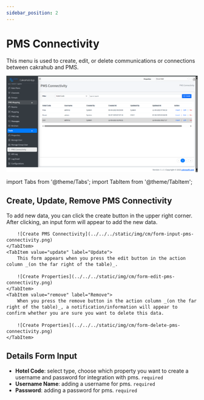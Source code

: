 ```yaml
---
sidebar_position: 2
---
```


# PMS Connectivity

This menu is used to create, edit, or delete communications or connections between cakrahub and PMS.

![PMS Connectivity Page](../../../static/img/cm/pms-connectivity-page.png)

import Tabs from '@theme/Tabs';
import TabItem from '@theme/TabItem';

## Create, Update, Remove PMS Connectivity


<Tabs className="unique-tabs">
	<TabItem value="create" label="Create" default>
		To add new data, you can click the create button in the upper right corner. After clicking, an input form will appear to add the new data.

		![Create PMS Connectivity](../../../static/img/cm/form-input-pms-connectivity.png)
	</TabItem>
	<TabItem value="update" label="Update">
		This form appears when you press the edit button in the action column _(on the far right of the table)_.

		![Create Properties](../../../static/img/cm/form-edit-pms-connectivity.png)
	</TabItem>
	<TabItem value="remove" label="Remove">
		When you press the remove button in the action column _(on the far right of the table)_, a notification/information will appear to confirm whether you are sure you want to delete this data.
		
		![Create Properties](../../../static/img/cm/form-delete-pms-connectivity.png)
	</TabItem>
</Tabs>


## Details Form Input
- **Hotel Code**: select type, choose which property you want to create a username and password for integration with pms. `required`
- **Username Name**: adding a username for pms. `required`
- **Password**: adding a password for pms. `required`